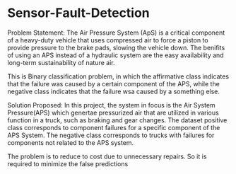 # Sensor-Fault-Detection

Problem Statement:
The Air Pressure System (ApS) is a critical component of a heavy-duty vehicle that uses compressed air to force a 
piston to provide pressure to the brake pads, slowing the vehicle down. The benifits of using an APS instead of a 
hydraulic system are the easy availability and long-term sustainability of nature air.

This is Binary classification problem, in which the affirmative class indicates that the failure was caused by a
certain component of the APS, while the negative class indicates that the failure wsa caused by a something else.

Solution Proposed:
In this project, the system in focus is the Air System Pressure(APS) which genertae pressurized air that are 
utilized in various function in a truck, such as braking and gear changes. The dataset positive class corresponds 
to component failures for a specific component of the APS System. The negative class corresponds to trucks with failures
for components not related to the APS system.

The problem is to reduce to cost due to unnecessary repairs. So it is required to minimize the false predictions



